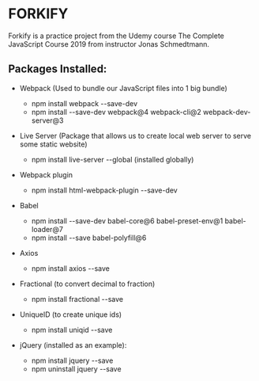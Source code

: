 # FORKIFY
Forkify is a practice project from the Udemy course The Complete JavaScript Course 2019 from instructor Jonas Schmedtmann.

## Packages Installed:
- Webpack  (Used to bundle our JavaScript files into 1 big bundle)
    - npm install webpack --save-dev
    - npm install --save-dev webpack@4 webpack-cli@2 webpack-dev-server@3
- Live Server (Package that allows us to create local web server to serve some static website)
    - npm install live-server --global  (installed globally)
- Webpack plugin
    - npm install html-webpack-plugin --save-dev

- Babel
    - npm install --save-dev babel-core@6 babel-preset-env@1 babel-loader@7
    - npm install --save babel-polyfill@6

- Axios
    - npm install axios --save

- Fractional (to convert decimal to fraction)
    - npm install fractional --save

- UniqueID (to create unique ids)
    - npm install uniqid --save

- jQuery (installed as an example):
    - npm install jquery --save
    - npm uninstall jquery --save
